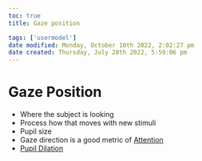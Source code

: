 ```yaml
---
toc: true
title: Gaze position

tags: ['usermodel']
date modified: Monday, October 10th 2022, 2:02:27 pm
date created: Thursday, July 28th 2022, 5:59:06 pm
---
```


# Gaze Position
- Where the subject is looking
- Process how that moves with new stimuli
- Pupil size
- Gaze direction is a good metric of [Attention](Attention.md)
- [Pupil Dilation](Pupil%20Dilation.md)



